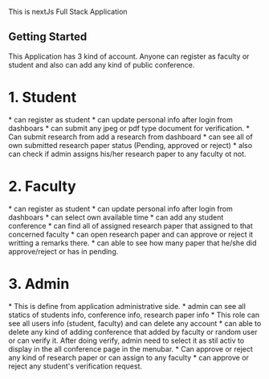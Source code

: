 This is nextJs Full Stack Application

## Getting Started
This Application has  3 kind of account. Anyone can register as faculty or student and also can add any kind of public conference.

<h1>1. Student</h1>
* can register as student
* can update personal info after login from dashboars
* can submit any jpeg or pdf type document for verification.
* Can submit research from add a research from dashboard
* can see all of own submitted research paper status (Pending, approved or reject)
* also can check if admin assigns his/her research paper to any faculty ot not.

<h1> 2. Faculty</h1>
* can register as student
* can update personal info after login from dashboars
* can select own available time
* can add any student conference
* can find all of assigned research paper that assigned to that concerned faculty
* can open research paper and can approve or reject it writting a remarks there.
* can able to see how many paper that he/she did approve/reject or has in pending.

<h1>3. Admin</h1>
* This is define from application administrative side. 
* admin can see all statics of students info, conference info, research paper info
* This role can see all users info (student, faculty) and can delete any account
* can able to delete any kind of adding conference that added by faculty or random user or can verify it. After doing verify, admin need to select it as stil activ to display in the all conference page in the menubar.
* Can approve or reject any kind of research paper or can assign to any faculty
* can approve or reject any student's verification request.
